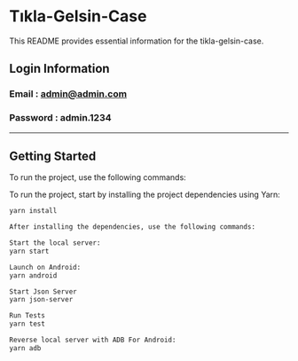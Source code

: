 # Tıkla-Gelsin-Case

This README provides essential information for the tikla-gelsin-case.

## Login Information
### Email : admin@admin.com
### Password : admin.1234
---

## Getting Started

To run the project, use the following commands:

To run the project, start by installing the project dependencies using Yarn:

```bash
yarn install

After installing the dependencies, use the following commands:

Start the local server:
yarn start

Launch on Android:
yarn android

Start Json Server
yarn json-server

Run Tests
yarn test

Reverse local server with ADB For Android:
yarn adb



